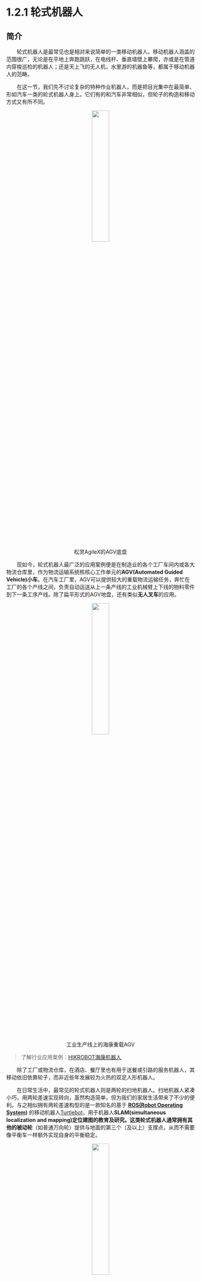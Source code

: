 # **1.2.1 轮式机器人**

## 简介
&emsp;&emsp;轮式机器人是最常见也是相对来说简单的一类移动机器人。移动机器人涵盖的范围很广，无论是在平地上奔跑跳跃，在电线杆、垂直墙壁上攀爬，亦或是在管道内穿梭巡检的机器人；还是天上飞的无人机，水里游的机器鱼等，都属于移动机器人的范畴。

&emsp;&emsp;在这一节，我们先不讨论复杂的特种作业机器人，而是把目光集中在最简单、形如汽车一类的轮式机器人身上。它们有的和汽车非常相似，但轮子的构造和移动方式又有所不同。

<center>
    <img src = "https://raw.githubusercontent.com/Ostoponko/Picstorage/master/img/2.1.1.0.png"
    width= 30%">
    <br>松灵AgileX的AGV底盘
</center>


&emsp;&emsp;现如今，轮式机器人最广泛的应用案例便是在制造业的各个工厂车间内或各大物流仓库里，作为物流运输系统核核心工作单元的**AGV(Automated Guided Vehicle)小车**。在汽车工厂里，AGV可以提供较大的重载物流运输任务，奔忙在工厂的各个产线之间，负责自动运送从上一条产线的工业机械臂上下线的物料零件到下一条工序产线。除了扁平形式的AGV地盘，还有类似**无人叉车**的应用。

<center>
    <img src = "https://raw.githubusercontent.com/Ostoponko/Picstorage/master/img/2.1.1.1.png"
    width= 30%">
    <br>工业生产线上的海康重载AGV
</center>

>了解行业应用案例：[HIKROBOT海康机器人](https://www.hikrobotics.com/cn/mobilerobot)

&emsp;&emsp;除了工厂或物流仓库，在酒店、餐厅里也有用于送餐或引路的服务机器人，其移动依旧依靠轮子，而非近些年发展较为火热的双足人形机器人。

&emsp;&emsp;在日常生活中，最常见的轮式机器人则是两轮的扫地机器人。扫地机器人紧凑小巧，用两轮差速实现转向，虽然构造简单，但为我们的家居生活带来了不少的便利。与之相似拥有两轮差速构型的是一款知名的基于 **[ROS(Robot Operating System)](http://wiki.ros.org/)** 的移动机器人[Turtlebot](https://www.turtlebot.com/turtlebot3/)，用于机器人**SLAM(simultaneous localization and mapping)**定位建图的教育及研究。这类轮式机器人通常拥有其他的**被动轮**（如普通万向轮）提供与地面的第三个（及以上）支撑点，从而不需要像平衡车一样额外实现自身的平衡稳定。

<div align="center"> <img src="https://raw.githubusercontent.com/Ostoponko/Picstorage/master/img/d62961d87d87a20dfd7bdc7ad8139850.png" width = 30%/> </div>

## 轮式机器人的构型

### 麦轮构型

&emsp;&emsp;麦轮全称为麦克纳姆轮，在Robomaster早期几乎是清一色的麦轮机器人。至今，麦轮构型仍为RM中的主流底盘选择。

<center>
    <img src = "https://raw.githubusercontent.com/Ostoponko/Picstorage/master/img/R.62bcd09e7e212575b362fc1501080c00"
    width= 41%">
    <img src = "https://raw.githubusercontent.com/Ostoponko/Picstorage/master/img/%25EM0%5DL%24%7E%60J%2445EGAOB0TE)S.png"
    width= 30%">
    <br>麦克纳姆轮 以及 招新棚中的麦轮步兵
    
    
</center>

&emsp;&emsp;麦克纳姆轮与普通橡胶轮的不同在于外圈的小胶轮。小胶轮在接触地面时，由于与轴线成45°角，会将地面的摩擦力分解成沿小胶轮轴线方向的Fy和垂直于轴线方向的F~x~，其中垂直于轴线的分力F~x~会使得小胶轮旋转，而使得其分力对整体运动不造成影响，F~y~会对底盘整体运动造成影响。

<center>
    <img src = "https://raw.githubusercontent.com/Ostoponko/Picstorage/master/img/REJ1C%40%40W4B5Q1SU%24%608I%7EIO7.png"
    width= 30%">
    <br>麦轮触地摩擦力分解（F~y~的贡献）
</center>

&emsp;&emsp;四麦克纳姆轮有O型排布与X型排布两种。X型不利于旋转，因此在RM中我们采取**O型排布**。底盘前进速度为x m/s时，四个底盘电机速度均为x m/s。如图所示，前两轮左右方向的受力相互抵消，只留下前后方向的受力；后两轮同样左右方向的受力相互抵消，只留下前后方向的受力。同理，底盘在横向平移时我们也可解算出四个轮子对应的速度。

<center>
    <img src = "https://raw.githubusercontent.com/Ostoponko/Picstorage/master/img/%7ECHO_2%7B(W7%7EP1Q0%5B86%5B1C%7BI.png"
    width= 30%">
    <br>O型四麦轮底盘前进速度解算
</center>

### 全向轮构型

&emsp;&emsp;全向轮（Omni wheel）与麦轮有所类似，但小辊子的轴向角度与轮子的轴向角度成90°正交，且一般由两个相同的薄轮旋转一个角度安装在一起，组成一个厚轮，保障运行过程中辊子与地面接触的连续性。全向轮步兵在RM中也比较常见。通常来说，有三轮全向轮和四轮全向轮两种构型。

<center>
    <img src = "https://raw.githubusercontent.com/Ostoponko/Picstorage/master/img/083fe21a6f279c1557449b5b98e86144_r.jpg"
    width= 25%">
    <img src = "https://raw.githubusercontent.com/Ostoponko/Picstorage/master/img/v2-69132b9098e976b1797e215dce3880a9_r.jpg"
    width= 28%">
    <br>全向轮与三全向轮底盘
</center>

&emsp;&emsp;相比麦轮，全向轮步兵的优点也很明显，就是在小陀螺旋转的时候没有构型解算带来的功率损失，能够在不超功率的情况下实现高速小陀螺。但是，在横向移动的时候全向轮底盘也会产生功率损失。

<center>
    <img src = "https://raw.githubusercontent.com/Ostoponko/Picstorage/master/img/2BA054A19CF44270410F8BF6363764BB.jpg"
    width= 30%">
    <br>全向轮步兵与麦轮步兵
</center>


### 舵轮构型

&emsp;&emsp;舵轮构型又称为矢量底盘，因为舵向自由度提供了轮组随时往任意方向平移的可能性。虽然轮子没有特殊之处，但是在轮子的驱动上增加了一个转向功能。特殊地，舵轮底盘在RM中出现，是为了兼顾相邻轮向正交构型时的小陀螺速度（无麦轮构型功率损失）以及矢量平移构型的灵活性。四舵轮步兵主要的缺点就是在已有轮向驱动的前提下增加了四个舵向电机，增加了重量和成本（主要是成本）。但是在此基础上换来的性能收益也是比较可观的。

<center>
    <img src = "https://raw.githubusercontent.com/Ostoponko/Picstorage/master/img/XFPJN%7DQ%7EUA%5DCBDNG%24X%25NJ%5BL.png"
    width= 30%">
    <img src = "https://raw.githubusercontent.com/Ostoponko/Picstorage/master/img/_8XGFR%40AK%40%24G%5BHCQ%5DTV7R%40W.png"
    width= 50%">
    <br>斯基的舵轮步兵以及轮组细节
</center>

&emsp;&emsp;在FTC/FRC比赛中经常出现两个舵轮的矢量底盘，由其他四个被动的全向轮提供与地面的完整接触。RM中的舵轮通常是两个独立驱动自由度（舵向和轮向独立控制），轮向电机嵌入轮毂直驱，控制上更简单；而FTC/FRC比赛中经常出现差动型的舵轮（舵向和轮向需要解耦）——因此为了控制的精确度，常常在舵向上加磁编码器以获得准确的舵向角度。两个独立驱动自由度带来的缺点是轮向电机走线通常需要经过滑环，以避免转动时对电线的破坏，而这也是耦合型舵轮能够避免的问题（驱动电机已经移至底盘上方，轮向电机不跟随舵向旋转）。

<center>
    <img src = "https://raw.githubusercontent.com/Ostoponko/Picstorage/master/img/%7D2%5D9%242K%406I%7E%25WXWJX%60%7EJ%40QN.png"
    width= 32%">
    <img src = "https://raw.githubusercontent.com/Ostoponko/Picstorage/master/img/%25Q9(DMHAN1C2%7ES9%7D7%7E%24QSGW.png"
    width= 44%">
    <br>FRC中的舵轮轮组（Swerve）
</center>

> 参考视频
> 
> 1. [来点爵士！用星际牛仔的方式打开RM最速舵轮](https://www.bilibili.com/video/BV1Wf4y1J7bM/)
> 2. [【FTC】如何在FTC中做出矢量底盘](https://www.bilibili.com/video/BV1oJ411N7Ct/)
> 3. [【FRC】国外神队Team 148 最新矢量底盘展示](https://www.bilibili.com/video/BV1gB4y1w7PK/)


### 阿克曼转向构型
&emsp;&emsp;我们常见的汽车就是阿克曼转向构型调整优化而来的。阿克曼转向几何由德国车辆工程师Lankensperger于1817年提出，具体原理是，利用四连杆的相等曲柄使内侧轮的转向角比外侧轮大大约2~4度，使四个轮子路径的圆心大致交会于后轴的延长线上瞬时转向中心，让车辆可以顺畅的转弯。

<center>
    <img src = "https://raw.githubusercontent.com/Ostoponko/Picstorage/master/img/43%256)WP%25Q%5BHJ%60HJ0HYW%5BP%252.png"
    width= 30%">
    <br>阿克曼转向底盘
</center>

### 两轮平衡型
&emsp;&emsp;简单来说就是平衡车的构型。由于与地面只有两个接触点，所以在控制时需要利用机身姿态角度做反馈控制，保证机身的平衡稳定。如果感兴趣，同学们可以参考开源项目，尝试自己做一个平衡小车，需要用到硬件电路、STM32、以及PID控制的相关知识。

<center>
    <img src = "https://raw.githubusercontent.com/Ostoponko/Picstorage/master/img/8%7B%60PL7K7%7EM)E_X%7DPGW2Y2%5BS.png"
    width= 30%">
    <br>两轮平衡小车
</center>



